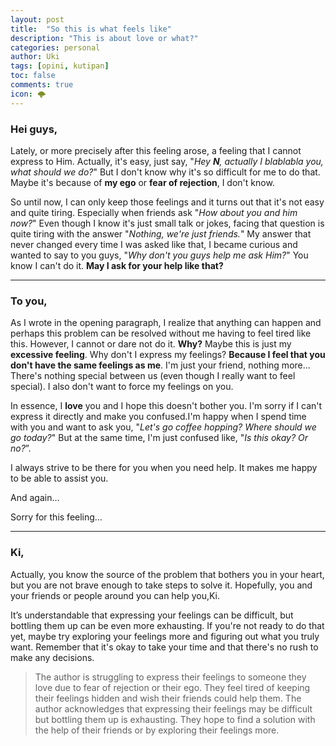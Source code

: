 ```yaml
---
layout: post
title:  "So this is what feels like"
description: "This is about love or what?"
categories: personal
author: Uki
tags: [opini, kutipan]
toc: false
comments: true
icon: 🌩️
---
```


### Hei guys,

Lately, or more precisely after this feeling arose, a feeling that I cannot express to Him. Actually, it's easy, just say, "*Hey **N**, actually I blablabla you, what should we do?*" But I don't know why it's so difficult for me to do that. Maybe it's because of **my ego** or **fear of rejection**, I don't know.

So until now, I can only keep those feelings and it turns out that it's not easy and quite tiring. Especially when friends ask "*How about you and him now?*" Even though I know it's just small talk or jokes, facing that question is quite tiring with the answer "*Nothing, we're just friends.*" My answer that never changed every time I was asked like that, I became curious and wanted to say to you guys, "*Why don't you guys help me ask Him?*" You know I can't do it. **May I ask for your help like that?**

---

### To you,

As I wrote in the opening paragraph, I realize that anything can happen and perhaps this problem can be resolved without me having to feel tired like this. However, I cannot or dare not do it. **Why?** Maybe this is just my **excessive feeling**. Why don't I express my feelings? **Because I feel that you don't have the same feelings as me**. I'm just your friend, nothing more... There's nothing special between us (even though I really want to feel special). I also don't want to force my feelings on you.

In essence, I **love** you and I hope this doesn't bother you. I'm sorry if I can't express it directly and make you confused.I'm happy when I spend time with you and want to ask you, "*Let's go coffee hopping? Where should we go today?*" But at the same time, I'm just confused like, "*Is this okay? Or no?*”.

I always strive to be there for you when you need help. It makes me happy to be able to assist you.

And again…

Sorry for this feeling…

---

### Ki,

Actually, you know the source of the problem that bothers you in your heart, but you are not brave enough to take steps to solve it. Hopefully, you and your friends or people around you can help you,Ki.

It’s understandable that expressing your feelings can be difficult, but bottling them up can be even more exhausting. If you're not ready to do that yet, maybe try exploring your feelings more and figuring out what you truly want. Remember that it's okay to take your time and that there's no rush to make any decisions.

> The author is struggling to express their feelings to someone they love due to fear of rejection or their ego. They feel tired of keeping their feelings hidden and wish their friends could help them. The author acknowledges that expressing their feelings may be difficult but bottling them up is exhausting. They hope to find a solution with the help of their friends or by exploring their feelings more.
>